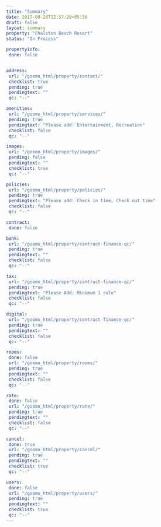 ```yaml
---
title: "Summary"
date: 2017-09-26T12:57:20+05:30
draft: false
layout: summary
property: "Chalston Beach Resort"
status: "In Process"

propertyinfo:
 done: false


address:
 url: "/goomo_html/property/contact/"
 checklist: true
 pending: true
 pendingtext: ""
 qc: "--"

amenities:
 url: "/goomo_html/property/services/"
 pending: true
 pendingtext: "Please add: Entertainment, Recreation"
 checklist: false
 qc: "--"

images:
 url: "/goomo_html/property/images/"
 pending: false
 pendingtext: ""
 checklist: true
 qc: "--"

policies:
 url: "/goomo_html/property/policies/"
 pending: true
 pendingtext: "Please add: Check in time, Check out time"
 checklist: false
 qc: "--"

contract:
 done: false

bank:
 url: "/goomo_html/property/contract-finance-qc/"
 pending: true
 pendingtext: ""
 checklist: false
 qc: "--"

tax:
 url: "/goomo_html/property/contract-finance-qc/"
 pending: true
 pendingtext: "Please Add: Minimum 1 rule"
 checklist: false
 qc: "--"

digital:
 url: "/goomo_html/property/contract-finance-qc/"
 pending: true
 pendingtext: ""
 checklist: false
 qc: "--"

rooms:
 done: false
 url: "/goomo_html/property/rooms/"
 pending: true
 pendingtext: ""
 checklist: false
 qc: "--"

rate:
 done: false
 url: "/goomo_html/property/rate/"
 pending: true
 pendingtext: ""
 checklist: false
 qc: "--"

cancel:
 done: true
 url: "/goomo_html/property/cancel/"
 pending: true
 pendingtext: ""
 checklist: true
 qc: "--"

users:
 done: false
 url: "/goomo_html/property/users/"
 pending: true
 pendingtext: ""
 checklist: true
 qc: "--"
---
```

